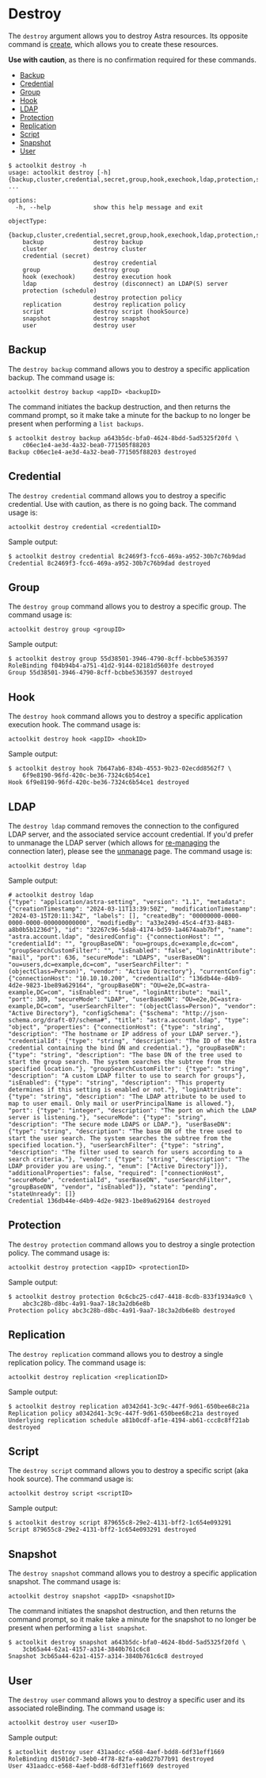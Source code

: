 # Destroy

The `destroy` argument allows you to destroy Astra resources.  Its opposite command is [create](../create/README.md), which allows you to create these resources.

**Use with caution**, as there is no confirmation required for these commands.

* [Backup](#backup)
* [Credential](#credential)
* [Group](#group)
* [Hook](#hook)
* [LDAP](#ldap)
* [Protection](#protection)
* [Replication](#replication)
* [Script](#script)
* [Snapshot](#snapshot)
* [User](#user)

```text
$ actoolkit destroy -h
usage: actoolkit destroy [-h] {backup,cluster,credential,secret,group,hook,exechook,ldap,protection,schedule,replication,script,snapshot,user} ...

options:
  -h, --help            show this help message and exit

objectType:
  {backup,cluster,credential,secret,group,hook,exechook,ldap,protection,schedule,replication,script,snapshot,user}
    backup              destroy backup
    cluster             destroy cluster
    credential (secret)
                        destroy credential
    group               destroy group
    hook (exechook)     destroy execution hook
    ldap                destroy (disconnect) an LDAP(S) server
    protection (schedule)
                        destroy protection policy
    replication         destroy replication policy
    script              destroy script (hookSource)
    snapshot            destroy snapshot
    user                destroy user
```

## Backup

The `destroy backup` command allows you to destroy a specific application backup.  The command usage is:

```text
actoolkit destroy backup <appID> <backupID>
```

The command initiates the backup destruction, and then returns the command prompt, so it make take a minute for the backup to no longer be present when performing a `list backups`.

```text
$ actoolkit destroy backup a643b5dc-bfa0-4624-8bdd-5ad5325f20fd \
    c06ec1e4-ae3d-4a32-bea0-771505f88203
Backup c06ec1e4-ae3d-4a32-bea0-771505f88203 destroyed
```

## Credential

The `destroy credential` command allows you to destroy a specific credential.  Use with caution, as there is no going back.  The command usage is:

```text
actoolkit destroy credential <credentialID>
```

Sample output:

```text
$ actoolkit destroy credential 8c2469f3-fcc6-469a-a952-30b7c76b9dad
Credential 8c2469f3-fcc6-469a-a952-30b7c76b9dad destroyed
```

## Group

The `destroy group` command allows you to destroy a specific group. The command usage is:

```text
actoolkit destroy group <groupID>
```

Sample output:

```text
$ actoolkit destroy group 55d38501-3946-4790-8cff-bcbbe5363597
RoleBinding f04b94b4-a751-41d2-9144-02181d5603fe destroyed
Group 55d38501-3946-4790-8cff-bcbbe5363597 destroyed
```

## Hook

The `destroy hook` command allows you to destroy a specific application execution hook.  The command usage is:

```text
actoolkit destroy hook <appID> <hookID>
```

Sample output:

```text
$ actoolkit destroy hook 7b647ab6-834b-4553-9b23-02ecdd8562f7 \
    6f9e8190-96fd-420c-be36-7324c6b54ce1
Hook 6f9e8190-96fd-420c-be36-7324c6b54ce1 destroyed
```

## LDAP

The `destroy ldap` command removes the connection to the configured LDAP server, and the associated service account credential. If you'd prefer to unmanage the LDAP server (which allows for [re-managing](../manage/README.md#ldap) the connection later), please see the [unmanage](../unmanage/README.md#ldap) page. The command usage is:

```text
actoolkit destroy ldap
```

Sample output:

```text
# actoolkit destroy ldap
{"type": "application/astra-setting", "version": "1.1", "metadata": {"creationTimestamp": "2024-03-11T13:39:50Z", "modificationTimestamp": "2024-03-15T20:11:34Z", "labels": [], "createdBy": "00000000-0000-0000-0000-000000000000", "modifiedBy": "a33e249d-45c4-4f33-8483-a8b0b5b1236d"}, "id": "32267c96-5da8-4174-bd59-1a4674aab7bf", "name": "astra.account.ldap", "desiredConfig": {"connectionHost": "", "credentialId": "", "groupBaseDN": "ou=groups,dc=example,dc=com", "groupSearchCustomFilter": "", "isEnabled": "false", "loginAttribute": "mail", "port": 636, "secureMode": "LDAPS", "userBaseDN": "ou=users,dc=example,dc=com", "userSearchFilter": "(objectClass=Person)", "vendor": "Active Directory"}, "currentConfig": {"connectionHost": "10.10.10.200", "credentialId": "136db44e-d4b9-4d2e-9823-1be89a629164", "groupBaseDN": "OU=e2e,DC=astra-example,DC=com", "isEnabled": "true", "loginAttribute": "mail", "port": 389, "secureMode": "LDAP", "userBaseDN": "OU=e2e,DC=astra-example,DC=com", "userSearchFilter": "(objectClass=Person)", "vendor": "Active Directory"}, "configSchema": {"$schema": "http://json-schema.org/draft-07/schema#", "title": "astra.account.ldap", "type": "object", "properties": {"connectionHost": {"type": "string", "description": "The hostname or IP address of your LDAP server."}, "credentialId": {"type": "string", "description": "The ID of the Astra credential containing the bind DN and credential."}, "groupBaseDN": {"type": "string", "description": "The base DN of the tree used to start the group search. The system searches the subtree from the specified location."}, "groupSearchCustomFilter": {"type": "string", "description": "A custom LDAP filter to use to search for groups"}, "isEnabled": {"type": "string", "description": "This property determines if this setting is enabled or not."}, "loginAttribute": {"type": "string", "description": "The LDAP attribute to be used to map to user email. Only mail or userPrincipalName is allowed."}, "port": {"type": "integer", "description": "The port on which the LDAP server is listening."}, "secureMode": {"type": "string", "description": "The secure mode LDAPS or LDAP."}, "userBaseDN": {"type": "string", "description": "The base DN of the tree used to start the user search. The system searches the subtree from the specified location."}, "userSearchFilter": {"type": "string", "description": "The filter used to search for users according to a search criteria."}, "vendor": {"type": "string", "description": "The LDAP provider you are using.", "enum": ["Active Directory"]}}, "additionalProperties": false, "required": ["connectionHost", "secureMode", "credentialId", "userBaseDN", "userSearchFilter", "groupBaseDN", "vendor", "isEnabled"]}, "state": "pending", "stateUnready": []}
Credential 136db44e-d4b9-4d2e-9823-1be89a629164 destroyed
```

## Protection

The `destroy protection` command allows you to destroy a single protection policy.  The command usage is:

```text
actoolkit destroy protection <appID> <protectionID>
```

Sample output:

```text
$ actoolkit destroy protection 0c6cbc25-cd47-4418-8cdb-833f1934a9c0 \
    abc3c28b-d8bc-4a91-9aa7-18c3a2db6e8b
Protection policy abc3c28b-d8bc-4a91-9aa7-18c3a2db6e8b destroyed
```

## Replication

The `destroy replication` command allows you to destroy a single replication policy.  The command usage is:

```text
actoolkit destroy replication <replicationID>
```

Sample output:

```text
$ actoolkit destroy replication a0342d41-3c9c-447f-9d61-650bee68c21a
Replication policy a0342d41-3c9c-447f-9d61-650bee68c21a destroyed
Underlying replication schedule a81b0cdf-af1e-4194-ab61-ccc8c8ff21ab destroyed
```

## Script

The `destroy script` command allows you to destroy a specific script (aka hook source).  The command usage is:

```text
actoolkit destroy script <scriptID>
```

Sample output:

```text
$ actoolkit destroy script 879655c8-29e2-4131-bff2-1c654e093291
Script 879655c8-29e2-4131-bff2-1c654e093291 destroyed
```

## Snapshot

The `destroy snapshot` command allows you to destroy a specific application snapshot.  The command usage is:

```text
actoolkit destroy snapshot <appID> <snapshotID>
```

The command initiates the snapshot destruction, and then returns the command prompt, so it make take a minute for the snapshot to no longer be present when performing a `list snapshot`.

```text
$ actoolkit destroy snapshot a643b5dc-bfa0-4624-8bdd-5ad5325f20fd \
    3cb65a44-62a1-4157-a314-3840b761c6c8
Snapshot 3cb65a44-62a1-4157-a314-3840b761c6c8 destroyed
```

## User

The `destroy user` command allows you to destroy a specific user and its associated roleBinding.  The command usage is:

```text
actoolkit destroy user <userID>
```

Sample output:

```text
$ actoolkit destroy user 431aadcc-e568-4aef-bdd8-6df31eff1669
RoleBinding d1501dc7-3eb0-4f78-82fa-ea0d27b77b91 destroyed
User 431aadcc-e568-4aef-bdd8-6df31eff1669 destroyed
```
